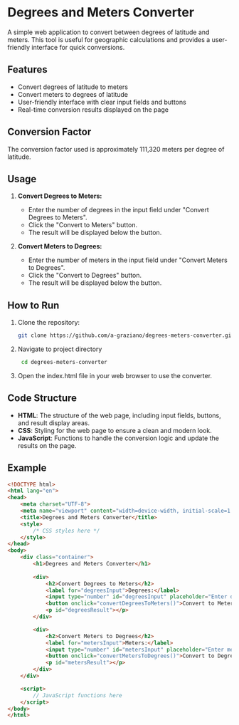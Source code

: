 # Degrees and Meters Converter

A simple web application to convert between degrees of latitude and meters. This tool is useful for geographic calculations and provides a user-friendly interface for quick conversions.

## Features

- Convert degrees of latitude to meters
- Convert meters to degrees of latitude
- User-friendly interface with clear input fields and buttons
- Real-time conversion results displayed on the page

## Conversion Factor

The conversion factor used is approximately 111,320 meters per degree of latitude.

## Usage

1. **Convert Degrees to Meters:**
   - Enter the number of degrees in the input field under "Convert Degrees to Meters".
   - Click the "Convert to Meters" button.
   - The result will be displayed below the button.

2. **Convert Meters to Degrees:**
   - Enter the number of meters in the input field under "Convert Meters to Degrees".
   - Click the "Convert to Degrees" button.
   - The result will be displayed below the button.


## How to Run

1. Clone the repository:
   ```bash
   git clone https://github.com/a-graziano/degrees-meters-converter.git

2. Navigate to project directory
     ```bash
      cd degrees-meters-converter
      ```

3. Open the index.html file in your web browser to use the converter.


## Code Structure

- **HTML**: The structure of the web page, including input fields, buttons, and result display areas.
- **CSS**: Styling for the web page to ensure a clean and modern look.
- **JavaScript**: Functions to handle the conversion logic and update the results on the page.

## Example

```html
<!DOCTYPE html>
<html lang="en">
<head>
    <meta charset="UTF-8">
    <meta name="viewport" content="width=device-width, initial-scale=1.0">
    <title>Degrees and Meters Converter</title>
    <style>
        /* CSS styles here */
    </style>
</head>
<body>
    <div class="container">
        <h1>Degrees and Meters Converter</h1>
        
        <div>
            <h2>Convert Degrees to Meters</h2>
            <label for="degreesInput">Degrees:</label>
            <input type="number" id="degreesInput" placeholder="Enter degrees">
            <button onclick="convertDegreesToMeters()">Convert to Meters</button>
            <p id="degreesResult"></p>
        </div>

        <div>
            <h2>Convert Meters to Degrees</h2>
            <label for="metersInput">Meters:</label>
            <input type="number" id="metersInput" placeholder="Enter meters">
            <button onclick="convertMetersToDegrees()">Convert to Degrees</button>
            <p id="metersResult"></p>
        </div>
    </div>

    <script>
        // JavaScript functions here
    </script>
</body>
</html>

